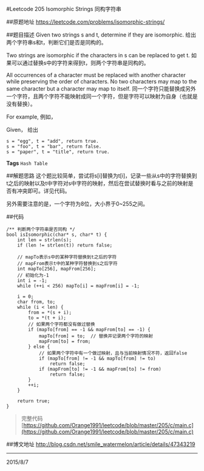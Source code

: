 #Leetcode 205 Isomorphic Strings 同构字符串

##原题地址
https://leetcode.com/problems/isomorphic-strings/

##题目描述
Given two strings s and t, determine if they are isomorphic.
给出两个字符串s和t，判断它们是否是同构的。

Two strings are isomorphic if the characters in s can be replaced to get t.
如果可以通过替换s中的字符来得到t，则两个字符串是同构的。

All occurrences of a character must be replaced with another character while preserving the order of characters. No two characters may map to the same character but a character may map to itself.
同一个字符只能替换成另外一个字符，且两个字符不能映射成同一个字符，但是字符可以映射为自身（也就是没有替换）。

For example,
例如，

Given，
给出
 
    s = "egg", t = "add", return true.
    s = "foo", t = "bar", return false.
    s = "paper", t = "title", return true.

**Tags** `Hash Table` 

##解题思路
这个题比较简单，尝试将s[i]替换为t[i]，记录一些从s中的字符替换到t之后的映射以及t中字符对s中字符的映射，然后在尝试替换时看与之前的映射是否有冲突即可。详见代码。

另外需要注意的是，一个字符为8位，大小界于0~255之间。

##代码

```
/** 判断两个字符串是否同构 */
bool isIsomorphic(char* s, char* t) {   
    int len = strlen(s);
    if (len != strlen(t)) return false;

    // mapTo表示s中的某种字符替换到t之后的字符
    // mapFrom表示t中的某种字符替换到s之后字符
    int mapTo[256], mapFrom[256];
    // 初始化为-1
    int i = -1;
    while (++i < 256) mapTo[i] = mapFrom[i] = -1;

    i = 0;
    char from, to;
    while (i < len) {
        from = *(s + i);
        to = *(t + i);
        // 如果两个字符都没有做过替换
        if (mapTo[from] == -1 && mapFrom[to] == -1) { 
            mapTo[from] = to;  // 替换并记录两个字符的映射
            mapFrom[to] = from;
        } else {
            // 如果两个字符中有一个做过映射，且与当前映射情况不符，返回false
            if (mapTo[from] != -1 && mapTo[from] != to)
                return false;
            if (mapFrom[to] != -1 && mapFrom[to] != from)
                return false;
        }
        ++i;
    }

    return true;
}
```

> 完整代码　[https://github.com/Orange1991/leetcode/blob/master/205/c/main.c](https://github.com/Orange1991/leetcode/blob/master/205/c/main.c)

##博文地址
http://blog.csdn.net/smile_watermelon/article/details/47343219

---
2015/8/7
